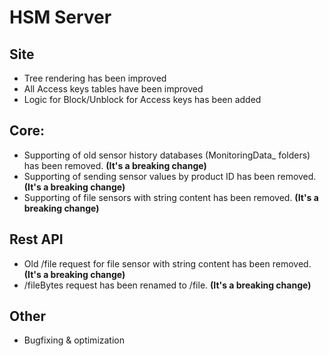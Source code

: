 # HSM Server

## Site

* Tree rendering has been improved
* All Access keys tables have been improved
* Logic for Block/Unblock for Access keys has been added

## Core:

* Supporting of old sensor history databases (MonitoringData_ folders) has been removed. **(It's a breaking change)**
* Supporting of sending sensor values by product ID has been removed. **(It's a breaking change)**
* Supporting of file sensors with string content has been removed. **(It's a breaking change)**

## Rest API

* Old /file request for file sensor with string content has been removed. **(It's a breaking change)**
* /fileBytes request has been renamed to /file. **(It's a breaking change)**

## Other

* Bugfixing & optimization